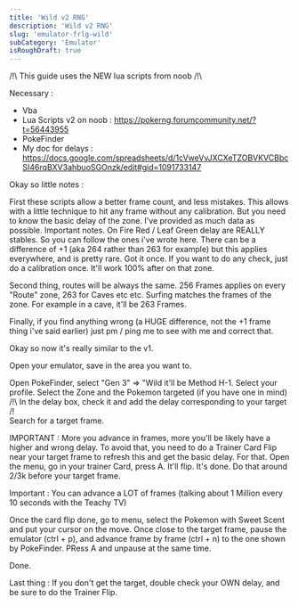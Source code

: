 ```yaml
---
title: 'Wild v2 RNG'
description: 'Wild v2 RNG'
slug: 'emulator-frlg-wild'
subCategory: 'Emulator'
isRoughDraft: true
---
```


/!\ This guide uses the NEW lua scripts from noob /!\

Necessary :

- Vba
- Lua Scripts v2 on noob : https://pokerng.forumcommunity.net/?t=56443955
- PokeFinder
- My doc for delays : https://docs.google.com/spreadsheets/d/1cVweVvJXCXeTZOBVKVCBbcSI46rqBXV3ahbuoSGOnzk/edit#gid=1091733147

Okay so little notes :

First these scripts allow a better frame count, and less mistakes. This allows with a little technique to hit any frame without
any calibration. But you need to know the basic delay of the zone. I've provided as much data as possible. Important notes. On
Fire Red / Leaf Green delay are REALLY stables. So you can follow the ones i've wrote here. There can be a difference of +1 (aka
264 rather than 263 for example) but this applies everywhere, and is pretty rare. Got it once. If you want to do any check, just do a
calibration once. It'll work 100% after on that zone.

Second thing, routes will be always the same. 256 Frames applies on every "Route" zone, 263 for Caves etc etc. Surfing matches the
frames of the zone. For example in a cave, it'll be 263 Frames.

Finally, if you find anything wrong (a HUGE difference, not the +1 frame thing i've said earlier) just pm / ping me to see with me
and correct that.

Okay so now it's really similar to the v1.

Open your emulator, save in the area you want to.

Open PokeFinder, select "Gen 3" => "Wild it'll be Method H-1. Select your profile.
Select the Zone and the Pokemon targeted (if you have one in mind)
/!\ In the delay box, check it and add the delay corresponding to your target /!\
Search for a target frame.

IMPORTANT : More you advance in frames, more you'll be likely have a higher and wrong delay. To avoid that, you need to do a
Trainer Card Flip near your target frame to refresh this and get the basic delay.
For that. Open the menu, go in your trainer Card, press A. It'll flip. It's done.
Do that around 2/3k before your target frame.

Important : You can advance a LOT of frames (talking about 1 Million every 10 seconds with the Teachy TV)

Once the card flip done, go to menu, select the Pokemon with Sweet Scent and put your cursor on the move.
Once close to the target frame, pause the emulator (ctrl + p), and advance frame by frame (ctrl + n) to the one shown by
PokeFinder. PRess A and unpause at the same time.

Done.

Last thing : If you don't get the target, double check your OWN delay, and be sure to do the Trainer Flip.
